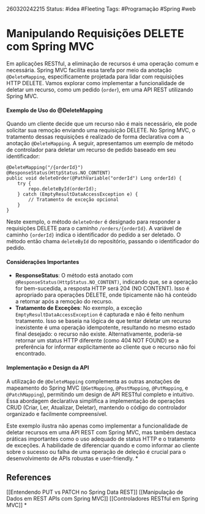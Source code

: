 260320242215
Status: #idea #Fleeting 
Tags: #Programação  #Spring #web 
# Manipulando Requisições DELETE com Spring MVC
Em aplicações RESTful, a eliminação de recursos é uma operação comum e necessária. Spring MVC facilita essa tarefa por meio da anotação `@DeleteMapping`, especificamente projetada para lidar com requisições HTTP DELETE. Vamos explorar como implementar a funcionalidade de deletar um recurso, como um pedido (`order`), em uma API REST utilizando Spring MVC.

#### Exemplo de Uso do @DeleteMapping

Quando um cliente decide que um recurso não é mais necessário, ele pode solicitar sua remoção enviando uma requisição DELETE. No Spring MVC, o tratamento dessas requisições é realizado de forma declarativa com a anotação `@DeleteMapping`. A seguir, apresentamos um exemplo de método de controlador para deletar um recurso de pedido baseado em seu identificador:
```
@DeleteMapping("/{orderId}")
@ResponseStatus(HttpStatus.NO_CONTENT)
public void deleteOrder(@PathVariable("orderId") Long orderId) {
    try {
        repo.deleteById(orderId);
    } catch (EmptyResultDataAccessException e) {
        // Tratamento de exceção opcional
    }
}
```
Neste exemplo, o método `deleteOrder` é designado para responder a requisições DELETE para o caminho `/orders/{orderId}`. A variável de caminho `{orderId}` indica o identificador do pedido a ser deletado. O método então chama `deleteById` do repositório, passando o identificador do pedido.

#### Considerações Importantes

- **ResponseStatus**: O método está anotado com `@ResponseStatus(HttpStatus.NO_CONTENT)`, indicando que, se a operação for bem-sucedida, a resposta HTTP será 204 (NO CONTENT). Isso é apropriado para operações DELETE, onde tipicamente não há conteúdo a retornar após a remoção do recurso.
- **Tratamento de Exceções**: No exemplo, a exceção `EmptyResultDataAccessException` é capturada e não é feito nenhum tratamento. Isso se baseia na lógica de que tentar deletar um recurso inexistente é uma operação idempotente, resultando no mesmo estado final desejado: o recurso não existe. Alternativamente, poderia-se retornar um status HTTP diferente (como 404 NOT FOUND) se a preferência for informar explicitamente ao cliente que o recurso não foi encontrado.

#### Implementação e Design da API

A utilização de `@DeleteMapping` complementa as outras anotações de mapeamento do Spring MVC (`@GetMapping`, `@PostMapping`, `@PutMapping`, e `@PatchMapping`), permitindo um design de API RESTful completo e intuitivo. Essa abordagem declarativa simplifica a implementação de operações CRUD (Criar, Ler, Atualizar, Deletar), mantendo o código do controlador organizado e facilmente compreensível.

Este exemplo ilustra não apenas como implementar a funcionalidade de deletar recursos em uma API REST com Spring MVC, mas também destaca práticas importantes como o uso adequado de status HTTP e o tratamento de exceções. A habilidade de diferenciar quando e como informar ao cliente sobre o sucesso ou falha de uma operação de deleção é crucial para o desenvolvimento de APIs robustas e user-friendly.
*
## References
[[Entendendo PUT vs PATCH no Spring Data REST]]
[[Manipulação de Dados em REST APIs com Spring MVC]]
[[Controladores RESTful em Spring MVC]]
*
